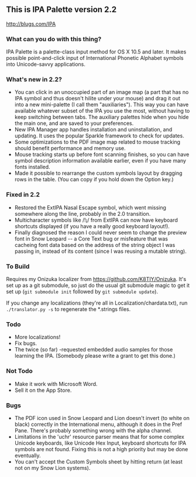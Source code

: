 ## This is IPA Palette version 2.2
<http://blugs.com/IPA>

### What can you do with this thing?

IPA Palette is a palette-class input method for OS X 10.5 and later.
It makes possible point-and-click input of International Phonetic
Alphabet symbols into Unicode-savvy applications.

### What's new in 2.2?

* You can click in an unoccupied part of an image map (a part that has no
  IPA symbol and thus doesn't hilite under your mouse) and drag it out into
  a new mini-palette (I call them "auxiliaries").
  This way you can have available whatever subset of the IPA you
  use the most, without having to keep switching between tabs.
  The auxiliary palettes hide when you hide the main one, and are saved to
  your preferences.
* New IPA Manager app handles installation and uninstallation, and updating.
  It uses the popular Sparkle framework to check for updates.
* Some optimizations to the PDF image map related to mouse tracking should
  benefit performance and memory use.
* Mouse tracking starts up before font scanning finishes, so you can have symbol
  description information available earlier, even if you have many fonts
  installed.
* Made it possible to rearrange the custom symbols layout by dragging rows
  in the table. (You can copy if you hold down the Option key.)

### Fixed in 2.2

* Restored the ExtIPA Nasal Escape symbol, which went missing somewhere
  along the line, probably in the 2.0 transition.
* Multicharacter symbols like /ǃ¡/ from ExtIPA can now have keyboard shortcuts
  displayed (if you have a really good keyboard layout!).
* Finally diagnosed the reason I could never seem to change the preview font in
  Snow Leopard -- a Core Text bug or misfeature that was cacheing font data
  based on the address of the string object I was passing in, instead of its
  content (since I was reusing a mutable string).

### To Build

Requires my Onizuka localizer from <https://github.com/K8TIY/Onizuka>.
It's set up as a git submodule, so just do the usual git submodule
magic to get it set up (`git submodule init` followed by `git submodule update`).

If you change any localizations (they're all in Localization/chardata.txt),
run `./translator.py -s` to regenerate the *.strings files.

### Todo

* More localizations!
* Fix bugs.
* The twice (so far) -requested embedded audio samples for those
  learning the IPA. (Somebody please write a grant to get this done.)

### Not Todo

* Make it work with Microsoft Word.
* Sell it on the App Store.

### Bugs

* The PDF icon used in Snow Leopard and Lion doesn't invert
  (to white on black)
  correctly in the International menu, although it does in the Pref Pane.
  There's probably something wrong with the alpha channel.
* Limitations in the 'uchr' resource parser means that for some complex
  Unicode keyboards, like Unicode Hex Input, keyboard shortcuts for
  IPA symbols are not found. Fixing this is not a high priority but
  may be done eventually.
* You can't accept the Custom Symbols sheet by hitting return (at least not
  on my Snow Lion systems). 
